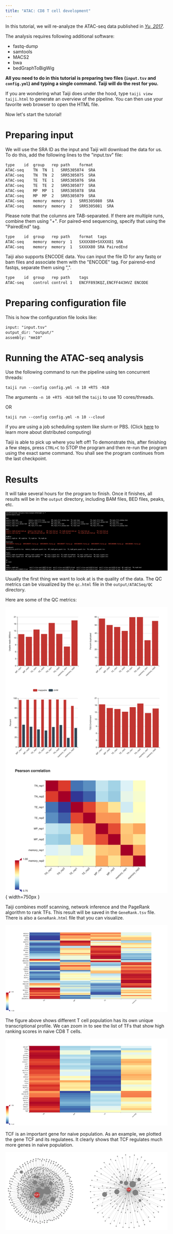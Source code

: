 ```yaml
---
title: "ATAC: CD8 T cell development"
---
```


In this tutorial, we will re-analyze the ATAC-seq data published in
[*Yu, 2017*](https://www.nature.com/articles/ni.3706).

The analysis requires following additional software:

* fastq-dump
* samtools
* MACS2
* bwa
* bedGraphToBigWig

**All you need to do in this tutorial is preparing two files (`input.tsv` and `config.yml`) and typing a single command. Taiji will do the rest for you.**

If you are wondering what Taiji does under the hood, type `taiji view taiji.html`
to generate an overview of the pipeline. You can then use your favorite
web browser to open the HTML file.

Now let's start the tutorial!

Preparing input
===============

We will use the SRA ID as the input and Taiji will download the data for us.
To do this, add the following lines to the "input.tsv" file:

```
type	id	group	rep	path	format
ATAC-seq	TN	TN	1	SRR5305074	SRA
ATAC-seq	TN	TN	2	SRR5305075	SRA
ATAC-seq	TE	TE	1	SRR5305076	SRA
ATAC-seq	TE	TE	2	SRR5305077	SRA
ATAC-seq	MP	MP	1	SRR5305078	SRA
ATAC-seq	MP	MP	2	SRR5305079	SRA
ATAC-seq	memory	memory	1	SRR5305080	SRA
ATAC-seq	memory	memory	2	SRR5305081	SRA
```

Please note that the columns are TAB-separated.
If there are multiple runs, combine them using "+". For paired-end sequencing,
specify that using the "PairedEnd" tag.

```
type	id	group	rep	path	format	tags
ATAC-seq	memory	memory	1	SXXXX80+SXXXX81	SRA	
ATAC-seq	memory	memory	1	SXXXX80	SRA	PairedEnd
```

Taiji also supports ENCODE data. You can input the file ID for any fastq or bam
files and associate them with the "ENCODE" tag.
For pairend-end fastqs, separate them using ",".

```
type	id	group	rep	path	tags
ATAC-seq	control	control	1	ENCFF893KQZ,ENCFF443HVZ	ENCODE
```

Preparing configuration file
============================

This is how the configuration file looks like:

```
input: "input.tsv"
output_dir: "output/"
assembly: "mm10"
```

Running the ATAC-seq analysis
=============================

Use the following command to run the pipeline using ten concurrent threads:

```
taiji run --config config.yml -n 10 +RTS -N10
```

The arguments `-n 10 +RTS -N10` tell the `taiji` to use 10 cores/threads.

OR

```
taiji run --config config.yml -n 10 --cloud
```

if you are using a job scheduling system like slurm or PBS.
(Click [here](https://taiji-pipeline.github.io/documentation/advance.html#parallelism-and-distributed-computing) to learn more about distributed computing)

Taiji is able to pick up where you left off! To demonstrate this,
after finishing a few steps, press `CTRL+C` to STOP the program and then re-run
the program using the exact same command.
You shall see the program continues from the last checkpoint.

Results
=======

It will take several hours for the program to finish. Once it finishes, all results
will be in the `output` directory, including BAM files, BED files, peaks, etc.

![](static/other/atac_demo/files.png)

Usually the first thing we want to look at is the quality of the data.
The QC metrics can be visualized by the `qc.html` file in the
`output/ATACSeq/QC` directory.

Here are some of the QC metrics:

![](static/other/atac_demo/fig1.png){ width=750px }

Taiji combines motif scanning, network inference and the PageRank algorithm to rank TFs.
This result will be saved in the `GeneRank.tsv` file. There is also a 
`GeneRank.html` file that you can visualize.

![](static/other/atac_demo/fig2.png)

The figure above shows different T cell population has its own unique transcriptional profile.
We can zoom in to see the list of TFs that show high ranking scores in naive CD8 T cells.

![TN](static/other/atac_demo/fig3.png)

TCF is an important gene for naive population.
As an example, we plotted the gene TCF and its regulatees.
It clearly shows that TCF regulates much more genes in naive population.

![TE](static/other/atac_demo/fig4.png)